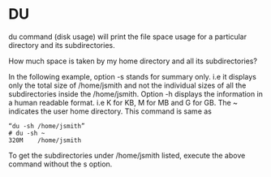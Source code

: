 # DU

du command \(disk usage\) will print the file space usage for a particular directory and its subdirectories.

How much space is taken by my home directory and all its subdirectories?

In the following example, option -s stands for summary only. i.e it displays only the total size of /home/jsmith and not the individual sizes of all the subdirectories inside the /home/jsmith. Option -h displays the information in a human readable format. i.e K for KB, M for MB and G for GB. The ~ indicates the user home directory. This command is same as

```text
“du -sh /home/jsmith”
# du -sh ~
320M    /home/jsmith
```

To get the subdirectories under /home/jsmith listed, execute the above command without the s option.

